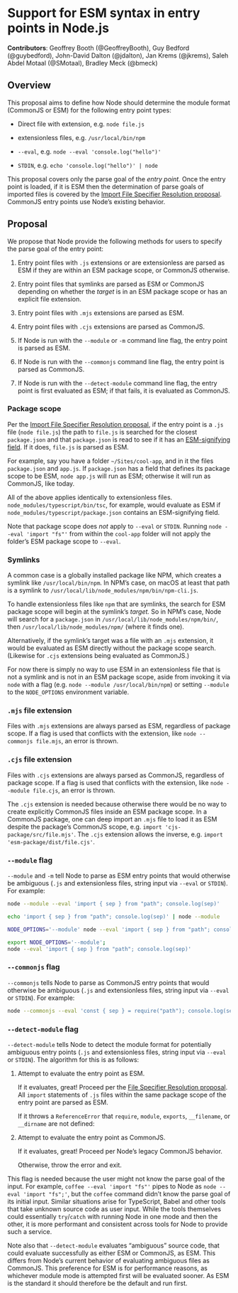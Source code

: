 # Support for ESM syntax in entry points in Node.js

**Contributors**: Geoffrey Booth (@GeoffreyBooth), Guy Bedford (@guybedford), John-David Dalton (@jdalton), Jan Krems (@jkrems), Saleh Abdel Motaal (@SMotaal), Bradley Meck (@bmeck)

## Overview

This proposal aims to define how Node should determine the module format (CommonJS or ESM) for the following entry point types:

- Direct file with extension, e.g. `node file.js`

- extensionless files, e.g. `/usr/local/bin/npm`

- `--eval`, e.g. `node --eval 'console.log("hello")'`

- `STDIN`, e.g. `echo 'console.log("hello")' | node`

This proposal covers only the parse goal of the _entry point._ Once the entry point is loaded, if it is ESM then the determination of parse goals of imported files is covered by the [Import File Specifier Resolution proposal](https://github.com/GeoffreyBooth/node-import-file-specifier-resolution-proposal/). CommonJS entry points use Node’s existing behavior.

## Proposal

We propose that Node provide the following methods for users to specify the parse goal of the entry point:

1. Entry point files with `.js` extensions or are extensionless are parsed as ESM if they are within an ESM package scope, or CommonJS otherwise.

1. Entry point files that symlinks are parsed as ESM or CommonJS depending on whether the _target_ is in an ESM package scope or has an explicit file extension.

1. Entry point files with `.mjs` extensions are parsed as ESM.

1. Entry point files with `.cjs` extensions are parsed as CommonJS.

1. If Node is run with the `--module` or `-m` command line flag, the entry point is parsed as ESM.

1. If Node is run with the `--commonjs` command line flag, the entry point is parsed as CommonJS.

1. If Node is run with the `--detect-module` command line flag, the entry point is first evaluated as ESM; if that fails, it is evaluated as CommonJS.

### Package scope

Per the [Import File Specifier Resolution proposal](https://github.com/GeoffreyBooth/node-import-file-specifier-resolution-proposal/), if the entry point is a `.js` file (`node file.js`) the path to `file.js` is searched for the closest `package.json` and that `package.json` is read to see if it has an [ESM-signifying field](https://github.com/GeoffreyBooth/node-import-file-specifier-resolution-proposal/#parsing-packagejson). If it does, `file.js` is parsed as ESM.

For example, say you have a folder `~/Sites/cool-app`, and in it the files `package.json` and `app.js`. If `package.json` has a field that defines its package scope to be ESM, `node app.js` will run as ESM; otherwise it will run as CommonJS, like today.

All of the above applies identically to extensionless files. `node_modules/typescript/bin/tsc`, for example, would evaluate as ESM if `node_modules/typescript/package.json` contains an ESM-signifying field.

Note that package scope does _not_ apply to `--eval` or `STDIN`. Running `node --eval 'import "fs"'` from within the `cool-app` folder will not apply the folder’s ESM package scope to `--eval`.

### Symlinks

A common case is a globally installed package like NPM, which creates a symlink like `/usr/local/bin/npm`. In NPM’s case, on macOS at least that path is a symlink to `/usr/local/lib/node_modules/npm/bin/npm-cli.js`.

To handle extensionless files like `npm` that are symlinks, the search for ESM package scope will begin at the symlink’s _target._ So in NPM’s case, Node will search for a `package.json` in `/usr/local/lib/node_modules/npm/bin/`, then `/usr/local/lib/node_modules/npm/` (where it finds one).

Alternatively, if the symlink’s target was a file with an `.mjs` extension, it would be evaluated as ESM directly without the package scope search. (Likewise for `.cjs` extensions being evaluated as CommonJS.)

For now there is simply no way to use ESM in an extensionless file that is not a symlink and is not in an ESM package scope, aside from invoking it via `node` with a flag (e.g. `node --module /usr/local/bin/npm`) or setting `--module` to the `NODE_OPTIONS` environment variable.

### `.mjs` file extension

Files with `.mjs` extensions are always parsed as ESM, regardless of package scope. If a flag is used that conflicts with the extension, like `node --commonjs file.mjs`, an error is thrown.

### `.cjs` file extension

Files with `.cjs` extensions are always parsed as CommonJS, regardless of package scope. If a flag is used that conflicts with the extension, like `node --module file.cjs`, an error is thrown.

The `.cjs` extension is needed because otherwise there would be no way to create explicitly CommonJS files inside an ESM package scope. In a CommonJS package, one can deep import an `.mjs` file to load it as ESM despite the package’s CommonJS scope, e.g. `import 'cjs-package/src/file.mjs'`. The `.cjs` extension allows the inverse, e.g. `import 'esm-package/dist/file.cjs'`.

### `--module` flag

`--module` and `-m` tell Node to parse as ESM entry points that would otherwise be ambiguous (`.js` and extensionless files, string input via `--eval` or `STDIN`). For example:

```bash
node --module --eval 'import { sep } from "path"; console.log(sep)'

echo 'import { sep } from "path"; console.log(sep)' | node --module

NODE_OPTIONS='--module' node --eval 'import { sep } from "path"; console.log(sep)'

export NODE_OPTIONS='--module';
node --eval 'import { sep } from "path"; console.log(sep)'
```

### `--commonjs` flag

`--commonjs` tells Node to parse as CommonJS entry points that would otherwise be ambiguous (`.js` and extensionless files, string input via `--eval` or `STDIN`). For example:

```bash
node --commonjs --eval 'const { sep } = require("path"); console.log(sep)'
```

### `--detect-module` flag

`--detect-module` tells Node to detect the module format for potentially ambiguous entry points (`.js` and extensionless files, string input via `--eval` or `STDIN`). The algorithm for this is as follows:

1. Attempt to evaluate the entry point as ESM.

	If it evaluates, great! Proceed per the [File Specifier Resolution proposal](https://github.com/GeoffreyBooth/node-import-file-specifier-resolution-proposal/). All `import` statements of `.js` files within the same package scope of the entry point are parsed as ESM.

	If it throws a `ReferenceError` that `require`, `module`, `exports`, `__filename`, or `__dirname` are not defined:

2. Attempt to evaluate the entry point as CommonJS.

	If it evaluates, great! Proceed per Node’s legacy CommonJS behavior.

	Otherwise, throw the error and exit.

This flag is needed because the user might not know the parse goal of the input. For example, `coffee --eval 'import "fs"'` pipes to Node as `node --eval 'import "fs";'`, but the `coffee` command didn’t know the parse goal of its initial input. Similar situations arise for TypeScript, Babel and other tools that take unknown source code as user input. While the tools themselves could essentially `try`/`catch` with running Node in one mode and then the other, it is more performant and consistent across tools for Node to provide such a service.

Note also that `--detect-module` evaluates “ambiguous” source code, that could evaluate successfully as either ESM or CommonJS, as ESM. This differs from Node’s current behavior of evaluating ambiguous files as CommonJS. This preference for ESM is for performance reasons, as whichever module mode is attempted first will be evaluated sooner. As ESM is the standard it should therefore be the default and run first.
